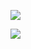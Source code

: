 ![](https://5docs.oss-cn-shanghai.aliyuncs.com/res/typora/5D_my/9de4a1d8-dc41-4d0c-b9da-eecef714bad0__1bcb5b254bdd7d7e97cc06a9c1f3ce91.png)

![](https://5docs.oss-cn-shanghai.aliyuncs.com/res/typora/5D_my/9de4a1d8-dc41-4d0c-b9da-eecef714bad0__fc1fc70704e97cba31d3d8af4c105e3c.png)
